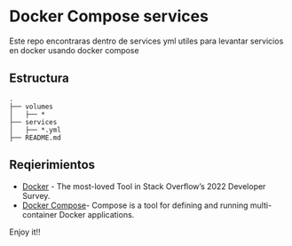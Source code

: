 # Docker Compose services
Este repo encontraras dentro de services yml utiles para levantar servicios en docker usando docker compose 

## Estructura
```
.
├── volumes
│   ├── *
├── services
│   ├── *.yml
├── README.md

```

## Reqierimientos
* [Docker](https://www.docker.com/) - The most-loved Tool in Stack Overflow’s 2022 Developer Survey.
* [Docker Compose](https://docs.docker.com/compose/)- Compose is a tool for defining and running multi-container Docker applications.


Enjoy it!!

